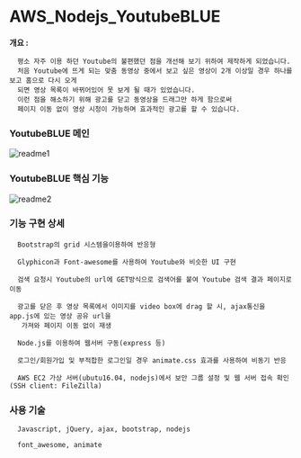 # AWS_Nodejs_YoutubeBLUE

**개요 :**

      평소 자주 이용 하던 Youtube의 불편했던 점을 개선해 보기 위하여 제작하게 되었습니다. 
      처음 Youtube에 뜨게 되는 맞춤 동영상 중에서 보고 싶은 영상이 2개 이상일 경우 하나를 보고 홈으로 다시 오게 
      되면 영상 목록이 바뀌어있어 못 보게 될 때가 있었습니다. 
      이런 점을 해소하기 위해 광고를 닫고 동영상을 드래그만 하게 함으로써 
      페이지 이동 없이 영상 시청이 가능하며 효과적인 광고를 할 수 있습니다.
      
      
      
      
      
### YoutubeBLUE 메인



![readme1](https://user-images.githubusercontent.com/28284285/50890520-b2647780-143d-11e9-8454-0f8369123888.png)







### YoutubeBLUE 핵심 기능


![readme2](https://user-images.githubusercontent.com/28284285/50890562-cb6d2880-143d-11e9-8ae4-45ed4ed2feb8.JPG)






### 기능 구현 상세
      
      
      Bootstrap의 grid 시스템을이용하여 반응형
      
      Glyphicon과 Font-awesome를 사용하여 Youtube와 비슷한 UI 구현
      
      검색 요청시 Youtube의 url에 GET방식으로 검색어를 붙여 Youtube 검색 결과 페이지로 이동
      
      광고를 닫은 후 영상 목록에서 이미지를 video box에 drag 할 시, ajax통신을 app.js에 있는 영상 공유 url을 
       가져와 페이지 이동 없이 재생
       
      Node.js를 이용하여 웹서버 구동(express 등)
      
      로그인/회원가입 및 부적합한 로그인일 경우 animate.css 효과를 사용하여 비동기 반응
      
      AWS EC2 가상 서버(ubutu16.04, nodejs)에서 보안 그룹 설정 및 웹 서버 접속 확인 (SSH client: FileZilla)
      



### 사용 기술


      Javascript, jQuery, ajax, bootstrap, nodejs
      
      font_awesome, animate

